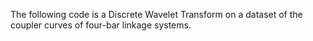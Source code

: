 The following code is a Discrete Wavelet Transform on a dataset of the coupler curves of four-bar linkage systems.
